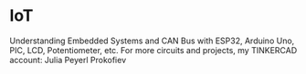# IoT
Understanding Embedded Systems and CAN Bus with ESP32, Arduino Uno, PIC, LCD, Potentiometer, etc.
For more circuits and projects, my TINKERCAD account: Julia Peyerl Prokofiev
